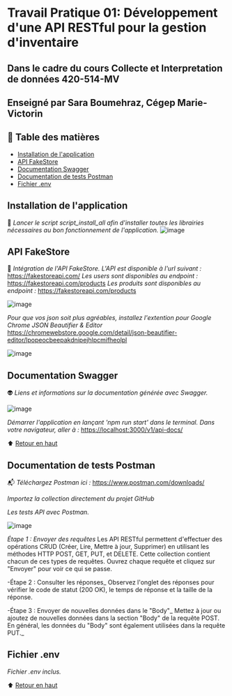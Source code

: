 <a name="top"></a>

# Travail Pratique 01: Développement d'une API RESTful pour la gestion d'inventaire
## Dans le cadre du cours Collecte et Interpretation de données 420-514-MV
## Enseigné par Sara Boumehraz, Cégep Marie-Victorin

## :notebook: Table des matières
 
- [Installation de l'application](#installation-de-lapplication)
- [API FakeStore](#api-fakestore)
- [Documentation Swagger](#documentation-swagger)
- [Documentation de tests Postman](#documentation-de-tests-postman)
- [Fichier .env](#fichier-env)

## Installation de l'application
:wrench: 
_Lancer le script script_install_all afin d'installer toutes les librairies nécessaires au bon fonctionnement de l'application._
![image](https://github.com/user-attachments/assets/08113449-b8fb-41ca-8e82-c33d4bf599d3)

## API FakeStore
:convenience_store: 
_Intégration de l'API FakeStore.  L'API est disponible à l'url suivant :_ <https://fakestoreapi.com/>
_Les users sont disponibles au endpoint :_ <https://fakestoreapi.com/products>
_Les produits sont disponibles au endpoint :_ <https://fakestoreapi.com/products>

![image](https://github.com/user-attachments/assets/0fa6816a-ae32-491b-8949-091c86083d73)

_Pour que vos json soit plus agréables, installez l'extention pour Google Chrome JSON Beautifier & Editor_ <https://chromewebstore.google.com/detail/json-beautifier-editor/lpopeocbeepakdnipejhlpcmifheolpl>

![image](https://github.com/user-attachments/assets/9d02f6dc-458d-4a7e-8bb4-56a6c3c2260b)

## Documentation Swagger
:alien: 
_Liens et informations sur la documentation générée avec Swagger._

![image](https://github.com/user-attachments/assets/5579ea14-45d0-4fae-8218-ad3f2ccf9d66)

_Démarrer l'application en lançant 'npm run start' dans le terminal.  Dans votre navigateur, aller à :_ <https://localhost:3000/v1/api-docs/>

:arrow_up: [Retour en haut](#top)

## Documentation de tests Postman
:mailbox_with_mail: 
_Téléchargez Postman ici :_ <https://www.postman.com/downloads/>

_Importez la collection directement du projet GitHub_

_Les tests API avec Postman._

![image](https://github.com/user-attachments/assets/daf6cfd7-bbf2-446f-bf12-a9b37c7af774)

_Étape 1 : Envoyer des requêtes_
Les API RESTful permettent d'effectuer des opérations CRUD (Créer, Lire, Mettre à jour, Supprimer) en utilisant les méthodes HTTP POST, GET, PUT, et DELETE.
Cette collection contient chacun de ces types de requêtes. Ouvrez chaque requête et cliquez sur "Envoyer" pour voir ce qui se passe.

-Étape 2 : Consulter les réponses_
Observez l'onglet des réponses pour vérifier le code de statut (200 OK), le temps de réponse et la taille de la réponse.

-Étape 3 : Envoyer de nouvelles données dans le "Body"_
Mettez à jour ou ajoutez de nouvelles données dans la section "Body" de la requête POST. En général, les données du "Body" sont également utilisées dans la requête PUT._

## Fichier .env
_Fichier .env inclus._

:arrow_up: [Retour en haut](#top)
